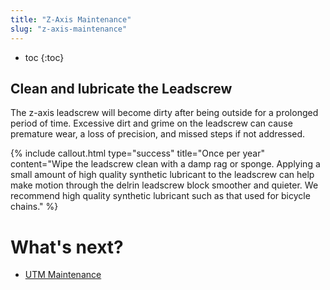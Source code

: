 ```yaml
---
title: "Z-Axis Maintenance"
slug: "z-axis-maintenance"
---
```


* toc
{:toc}

## Clean and lubricate the Leadscrew
The z-axis leadscrew will become dirty after being outside for a prolonged period of time. Excessive dirt and grime on the leadscrew can cause premature wear, a loss of precision, and missed steps if not addressed.

{%
include callout.html
type="success"
title="Once per year"
content="Wipe the leadscrew clean with a damp rag or sponge. Applying a small amount of high quality synthetic lubricant to the leadscrew can help make motion through the delrin leadscrew block smoother and quieter. We recommend high quality synthetic lubricant such as that used for bicycle chains."
%}


# What's next?

 * [UTM Maintenance](../maintenance-guide/utm-maintenance.md)
